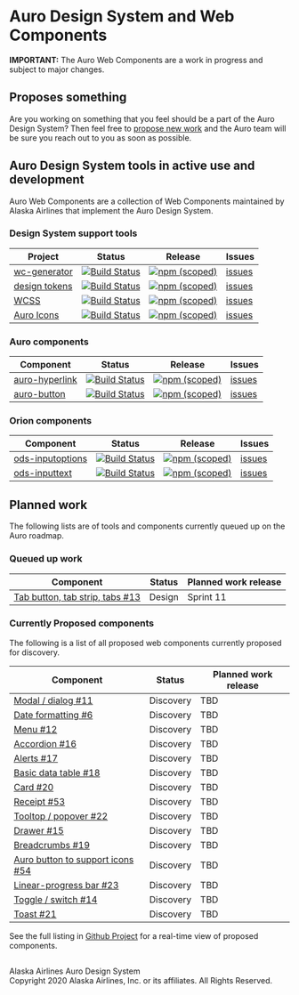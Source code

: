 # Auro Design System and Web Components

__IMPORTANT:__ The Auro Web Components are a work in progress and subject to major changes.

## Proposes something

Are you working on something that you feel should be a part of the Auro Design System? Then feel free to [propose new work](https://github.com/AlaskaAirlines/auro_docs/issues/new?assignees=blackfalcon&labels=Status%3A+In+discovery&template=new_wc.md&title=) and the Auro team will be sure you reach out to you as soon as possible.

## Auro Design System tools in active use and development

Auro Web Components are a collection of Web Components maintained by Alaska Airlines that implement the Auro Design System.

### Design System support tools

| Project | Status | Release | Issues |
|---|---|---|---|
| [wc-generator](https://github.com/AlaskaAirlines/WC-Generator) | [![Build Status](https://travis-ci.org/AlaskaAirlines/WC-Generator.svg?branch=master)](https://travis-ci.org/AlaskaAirlines/WC-Generator)| [![npm (scoped)](https://img.shields.io/npm/v/@alaskaairux/wc-generator.svg?color=orange)](https://www.npmjs.com/package/@alaskaairux/wc-generator) | [issues](https://github.com/AlaskaAirlines/WC-Generator/issues) |
| [design tokens](https://github.com/AlaskaAirlines/OrionDesignTokens) | [![Build Status](https://travis-ci.org/AlaskaAirlines/AuroDesignTokens.svg?branch=master)](https://travis-ci.org/AlaskaAirlines/OrionDesignTokens) | [![npm (scoped)](https://img.shields.io/npm/v/@alaskaairux/orion-design-tokens.svg?color=orange)](https://www.npmjs.com/package/@alaskaairux/orion-design-tokens) | [issues](https://github.com/AlaskaAirlines/OrionDesignTokens/issues) |
| [WCSS](https://github.com/AlaskaAirlines/WebCoreStyleSheets) | [![Build Status](https://travis-ci.org/AlaskaAirlines/WebCoreStyleSheets.svg?branch=master)](https://travis-ci.org/AlaskaAirlines/WebCoreStyleSheets) | [![npm (scoped)](https://img.shields.io/npm/v/@alaskaairux/orion-web-core-style-sheets.svg?color=orange)](https://www.npmjs.com/package/@alaskaairux/orion-web-core-style-sheets) | [issues](https://github.com/AlaskaAirlines/WebCoreStyleSheets/issues) |
| [Auro Icons](https://github.com/AlaskaAirlines/Icons) | [![Build Status](https://travis-ci.org/AlaskaAirlines/Icons.svg?branch=master)](https://travis-ci.org/AlaskaAirlines/OrionIcons) | [![npm (scoped)](https://img.shields.io/npm/v/@alaskaairux/orion-icons.svg?color=orange)](https://www.npmjs.com/package/@alaskaairux/orion-icons) | [issues](https://github.com/AlaskaAirlines/OrionIcons/issues) |

### Auro components

| Component | Status | Release | Issues |
|---|---|---|---|
| [auro-hyperlink](https://github.com/AlaskaAirlines/ods-hyperlink/) | [![Build Status](https://travis-ci.org/AlaskaAirlines/ods-hyperlink.svg?branch=master)](https://travis-ci.org/AlaskaAirlines/ods-hyperlink) | [![npm (scoped)](https://img.shields.io/npm/v/@alaskaairux/ods-hyperlink.svg?color=orange)](https://www.npmjs.com/package/@alaskaairux/ods-hyperlink) | [issues](https://github.com/AlaskaAirlines/ods-hyperlink/issues) |
| [auro-button](https://github.com/AlaskaAirlines/ods-button) | [![Build Status](https://travis-ci.org/AlaskaAirlines/ods-button.svg?branch=master)](https://travis-ci.org/AlaskaAirlines/ods-button) | [![npm (scoped)](https://img.shields.io/npm/v/@alaskaairux/ods-button.svg?color=orange)](https://www.npmjs.com/package/@alaskaairux/ods-button) | [issues](https://github.com/AlaskaAirlines/ods-button/issues) |

### Orion components

| Component | Status | Release | Issues |
|---|---|---|---|
| [ods-inputoptions](https://github.com/AlaskaAirlines/ods-inputoptions) | [![Build Status](https://travis-ci.org/AlaskaAirlines/ods-inputoptions.svg?branch=master)](https://travis-ci.org/AlaskaAirlines/OrionStatelessComponents__ods-inputoptions) | [![npm (scoped)](https://img.shields.io/npm/v/@alaskaairux/ods-inputoptions.svg?color=orange)](https://www.npmjs.com/package/@alaskaairux/ods-inputoptions) | [issues](https://github.com/AlaskaAirlines/ods-inputoptions/issues) |
| [ods-inputtext](https://github.com/AlaskaAirlines/ods-inputtext) | [![Build Status](https://travis-ci.org/AlaskaAirlines/ods-inputtext.svg?branch=master)](https://travis-ci.org/AlaskaAirlines/OrionStatelessComponents__ods-inputtext) | [![npm (scoped)](https://img.shields.io/npm/v/@alaskaairux/ods-inputtext.svg?color=orange)](https://www.npmjs.com/package/@alaskaairux/ods-inputtext) | [issues](https://github.com/AlaskaAirlines/ods-inputtext/issues) |

## Planned work

The following lists are of tools and components currently queued up on the Auro roadmap.

### Queued up work

|Component|Status|Planned work release|
|---|---|---|
|[Tab button, tab strip, tabs #13](https://github.com/AlaskaAirlines/auro_docs/issues/13)|Design|Sprint 11|


### Currently Proposed components

The following is a list of all proposed web components currently proposed for discovery.

|Component|Status|Planned work release|
|---|---|---|
|[Modal / dialog #11](https://github.com/AlaskaAirlines/auro_docs/issues/11)|Discovery|TBD|
|[Date formatting #6](https://github.com/AlaskaAirlines/ods-inputtext/issues/6)|Discovery|TBD|
|[Menu #12](https://github.com/AlaskaAirlines/auro_docs/issues/12)|Discovery|TBD|
|[Accordion #16](https://github.com/AlaskaAirlines/auro_docs/issues/16)|Discovery|TBD|
|[Alerts #17](https://github.com/AlaskaAirlines/auro_docs/issues/17)|Discovery|TBD|
|[Basic data table #18](https://github.com/AlaskaAirlines/auro_docs/issues/18)|Discovery|TBD|
|[Card #20](https://github.com/AlaskaAirlines/auro_docs/issues/20)|Discovery|TBD|
|[Receipt #53](https://github.com/AlaskaAirlines/auro_docs/issues/53)|Discovery|TBD|
|[Tooltop / popover #22](https://github.com/AlaskaAirlines/auro_docs/issues/22)|Discovery|TBD|
|[Drawer #15](https://github.com/AlaskaAirlines/auro_docs/issues/15)|Discovery|TBD|
|[Breadcrumbs #19](https://github.com/AlaskaAirlines/auro_docs/issues/19)|Discovery|TBD|
|[Auro button to support icons #54](https://github.com/AlaskaAirlines/ods-button/issues/54)|Discovery|TBD|
|[Linear-progress bar #23](https://github.com/AlaskaAirlines/auro_docs/issues/23)|Discovery|TBD|
|[Toggle / switch #14](https://github.com/AlaskaAirlines/auro_docs/issues/14)|Discovery|TBD|
|[Toast #21](https://github.com/AlaskaAirlines/auro_docs/issues/21)|Discovery|TBD|


See the full listing in [Github Project](https://github.com/AlaskaAirlines/auro_docs/issues?q=is%3Aopen+is%3Aissue+label%3A%22Status%3A+In+discovery%22) for a real-time view of proposed components.





##

<footer>
Alaska Airlines Auro Design System<br>
Copyright 2020 Alaska Airlines, Inc. or its affiliates. All Rights Reserved.
</footer>
